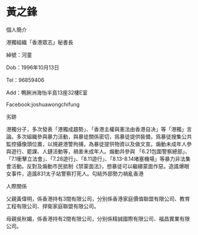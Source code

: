# 黃之鋒

個人簡介

港獨組織「香港眾志」秘書長

綽號：河童

Dob：1996年10月13日

Tel：96859406

Add：鴨脷洲海怡半島13座32樓E室

Facebook:joshuawongchifung

劣跡

港獨分子，多次發表「港獨成趨勢」、「香港主權與憲法由香港自决」等「港獨」言論。多次組織參與暴力活動，與暴徒關係密切，爲暴徒提供裝備，爲暴徒搜集公共監控攝像頭位置，以規避港警拘捕，為暴徒提供物資以及做文宣。煽動未成年人參與遊行、罷課、人鏈活動等，禍害未成年人。煽動幷參與 「6.21包圍警察總部」、「7.1衝擊立法會」、「7.28遊行」、「8.11遊行」、「8.13-8.14堵塞機場」等暴力非法集會活動。反對及煽動市民抵制《禁蒙面法》，想暴徒可以繼續蒙面作惡。造謠爆眼女事件，造謠831太子站警察打死人。勾結外部勢力禍亂香港

人際關係

父親黃偉明，係香港持有3間有限公司，分别係香港家庭價值聯盟有限公司、教育工程有限公司、捍衛家庭聯盟有限公司。

母親吳秋媚，係香港持有2間有限公司，分别係精誠國際有限公司、福昌實業有限公司。
